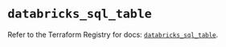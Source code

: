# `databricks_sql_table`

Refer to the Terraform Registry for docs: [`databricks_sql_table`](https://registry.terraform.io/providers/databricks/databricks/1.79.0/docs/resources/sql_table).

